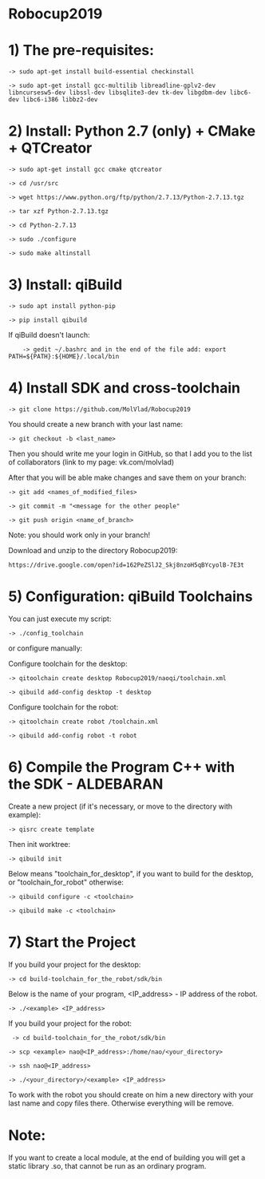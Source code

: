 # Robocup2019

# 1) The pre-requisites:

    -> sudo apt-get install build-essential checkinstall 

    -> sudo apt-get install gcc-multilib libreadline-gplv2-dev libncursesw5-dev libssl-dev libsqlite3-dev tk-dev libgdbm-dev libc6-dev libc6-i386 libbz2-dev 

# 2) Install: Python 2.7 (only) + CMake + QTCreator 

    -> sudo apt-get install gcc cmake qtcreator 

    -> cd /usr/src 

    -> wget https://www.python.org/ftp/python/2.7.13/Python-2.7.13.tgz 

    -> tar xzf Python-2.7.13.tgz 

    -> cd Python-2.7.13 

    -> sudo ./configure 

    -> sudo make altinstall 

# 3) Install: qiBuild 

    -> sudo apt install python-pip

    -> pip install qibuild

  If qiBuild doesn't launch: 

        -> gedit ~/.bashrc and in the end of the file add: export PATH=${PATH}:${HOME}/.local/bin

 # 4) Install SDK and cross-toolchain

    -> git clone https://github.com/MolVlad/Robocup2019
    
You should create a new branch with your last name:
    
    -> git checkout -b <last_name>
    
Then you should write me your login in GitHub, so that I add you to the list of collaborators (link to my page: vk.com/molvlad)

After that you will be able make changes and save them on your branch:

    -> git add <names_of_modified_files>
    
    -> git commit -m "<message for the other people"
    
    -> git push origin <name_of_branch>
    
Note: you should work only in your branch!

Download and unzip to the directory Robocup2019:
    
    https://drive.google.com/open?id=162PeZSlJ2_Skj8nzoH5qBYcyolB-7E3t

# 5) Configuration: qiBuild Toolchains

 You can just execute my script:
 
    -> ./config_toolchain
    
 or configure manually:

 Configure toolchain for the desktop:
 
    -> qitoolchain create desktop Robocup2019/naoqi/toolchain.xml
  
    -> qibuild add-config desktop -t desktop
  
  Configure toolchain for the robot:
  
    -> qitoolchain create robot /toolchain.xml
  
    -> qibuild add-config robot -t robot                                       

 # 6) Compile the Program C++ with the SDK - ALDEBARAN

Create a new project (if it's necessary, or move to the directory with example):

    -> qisrc create template

Then init worktree:

    -> qibuild init
    
 Below <toolchain> means "toolchain_for_desktop", if you want to build for the desktop, or "toolchain_for_robot" otherwise:
    
    -> qibuild configure -c <toolchain>
    
    -> qibuild make -c <toolchain>
    
 # 7) Start the Project 
 
 If you build your project for the desktop:
 
    -> cd build-toolchain_for_the_robot/sdk/bin
    
 Below <example> is the name of your program, <IP_address> - IP address of the robot.
    
    -> ./<example> <IP_address>
    
 If you build your project for the robot:
 
     -> cd build-toolchain_for_the_robot/sdk/bin
     
    -> scp <example> nao@<IP_address>:/home/nao/<your_directory>
    
    -> ssh nao@<IP_address>
    
    -> ./<your_directory>/<example> <IP_address>
    
 To work with the robot you should create on him a new directory with your last name and copy files there. Otherwise everything will be remove.
    
# Note:

If you want to create a local module, at the end of building you will get a static library .so, that cannot be run as an ordinary program.
